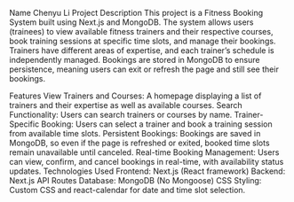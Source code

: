 Name Chenyu Li
Project Description
This project is a Fitness Booking System built using Next.js and MongoDB. The system allows users (trainees) to view available fitness trainers and their respective courses, book training sessions at specific time slots, and manage their bookings. Trainers have different areas of expertise, and each trainer’s schedule is independently managed. Bookings are stored in MongoDB to ensure persistence, meaning users can exit or refresh the page and still see their bookings.

Features
View Trainers and Courses: A homepage displaying a list of trainers and their expertise as well as available courses.
Search Functionality: Users can search trainers or courses by name.
Trainer-Specific Booking: Users can select a trainer and book a training session from available time slots.
Persistent Bookings: Bookings are saved in MongoDB, so even if the page is refreshed or exited, booked time slots remain unavailable until canceled.
Real-time Booking Management: Users can view, confirm, and cancel bookings in real-time, with availability status updates.
Technologies Used
Frontend: Next.js (React framework)
Backend: Next.js API Routes
Database: MongoDB (No Mongoose)
CSS Styling: Custom CSS and react-calendar for date and time slot selection.

